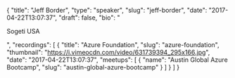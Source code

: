 {
  "title": "Jeff Border",
  "type": "speaker",
  "slug": "jeff-border",
  "date": "2017-04-22T13:07:37",
  "draft": false,
  "bio": "<p>Sogeti USA</p>",
  "recordings": [
    {
      "title": "Azure Foundation",
      "slug": "azure-foundation",
      "thumbnail": "https://i.vimeocdn.com/video/631739394_295x166.jpg",
      "date": "2017-04-22T13:07:37",
      "meetups": [
        {
          "name": "Austin Global Azure Bootcamp",
          "slug": "austin-global-azure-bootcamp"
        }
      ]
    }
  ]
}